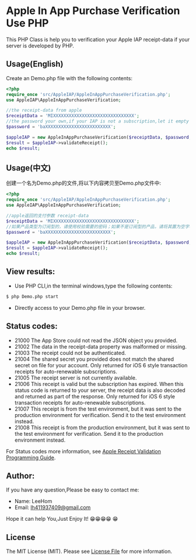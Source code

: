 # Apple In App Purchase Verification Use PHP

This PHP Class is help you to verification your Apple IAP receipt-data if your server is developed by PHP.

## Usage(English)

Create an Demo.php file with the following contents:

```php
<?php
require_once 'src/AppleIAP/AppleInAppPurchaseVerification.php';
use AppleIAP\AppleInAppPurchaseVerification;

//the receipt-data from apple
$receiptData = 'MIXXXXXXXXXXXXXXXXXXXXXXXXXXXXXXX';
//the password your own,if your IAP is not a subscription,let it empty string(like this:''),else use your own password
$password = 'baXXXXXXXXXXXXXXXXXXXXXXXXX';

$appleIAP = new AppleInAppPurchaseVerification($receiptData, $password, true);
$result = $appleIAP->validateReceipt();
echo $result;
```

## Usage(中文)

创建一个名为Demo.php的文件,将以下内容拷贝至Demo.php文件中:

```php
<?php
require_once 'src/AppleIAP/AppleInAppPurchaseVerification.php';
use AppleIAP\AppleInAppPurchaseVerification;

//apple返回的支付参数 receipt-data
$receiptData = 'MIXXXXXXXXXXXXXXXXXXXXXXXXXXXXXXX';
//如果产品类型为订阅型的，请使用校验需要的密码；如果不是订阅型的产品，请将其置为空字符串
$password = 'baXXXXXXXXXXXXXXXXXXXXXXXXX';

$appleIAP = new AppleInAppPurchaseVerification($receiptData, $password, true);
$result = $appleIAP->validateReceipt();
echo $result;
```

## View results:
- Use PHP CLI,in the terminal windows,type the following contents:
```bash
$ php Demo.php start
```
- Directly access to your Demo.php file in your browser.

## Status codes:
- 21000
The App Store could not read the JSON object you provided.
- 21002
The data in the receipt-data property was malformed or missing.
- 21003
The receipt could not be authenticated.
- 21004
The shared secret you provided does not match the shared secret on file for your account.
Only returned for iOS 6 style transaction receipts for auto-renewable subscriptions.
- 21005
The receipt server is not currently available.
- 21006
This receipt is valid but the subscription has expired. When this status code is returned to your server, the receipt data is also decoded and returned as part of the response.
Only returned for iOS 6 style transaction receipts for auto-renewable subscriptions.
- 21007
This receipt is from the test environment, but it was sent to the production environment for verification. Send it to the test environment instead.
- 21008
This receipt is from the production environment, but it was sent to the test environment for verification. Send it to the production environment instead.

For Status codes more information, see [Apple Receipt Validation Programming Guide](https://developer.apple.com/library/content/releasenotes/General/ValidateAppStoreReceipt/Chapters/ValidateRemotely.html#//apple_ref/doc/uid/TP40010573-CH104-SW1).

## Author:
If you have any question,Please be easy to contact me:
- Name: LeeHom
- Email: lh411937409@gmail.com

Hope it can help You,Just Enjoy It! 😁😁😁😁 😁

## License

The MIT License (MIT). Please see [License File](LICENSE.md) for more information.

